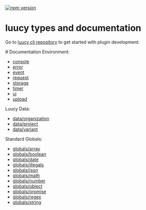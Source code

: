 [![npm version](http://badge.acryps.com/npm/luucy-types)](http://badge.acryps.com/go/npm/luucy-types)

# luucy types and documentation
Go to [luucy cli repository](https://github.com/luucyadmin/luucy-cli) to get started with plugin development.

# Documentation
Environment:
- [console](modules/console.md)
- [error](modules/error.md)
- [event](modules/event.md)
- [request](modules/request.md)
- [storage](modules/storage.md)
- [timer](modules/timer.md)
- [ui](modules/ui.md)
- [upload](modules/upload.md)

Luucy Data:
- [data/organization](modules/data_organization.md)
- [data/project](modules/data_project.md)
- [data/variant](modules/data_variant.md)

Standard Globals:
- [globals/array](modules/globals_array.md)
- [globals/boolean](modules/globals_boolean.md)
- [globals/date](modules/globals_date.md)
- [globals/illegals](modules/globals_illegals.md)
- [globals/json](modules/globals_json.md)
- [globals/math](modules/globals_math.md)
- [globals/number](modules/globals_number.md)
- [globals/object](modules/globals_object.md)
- [globals/promise](modules/globals_promise.md)
- [globals/regex](modules/globals_regex.md)
- [globals/string](modules/globals_string.md)
